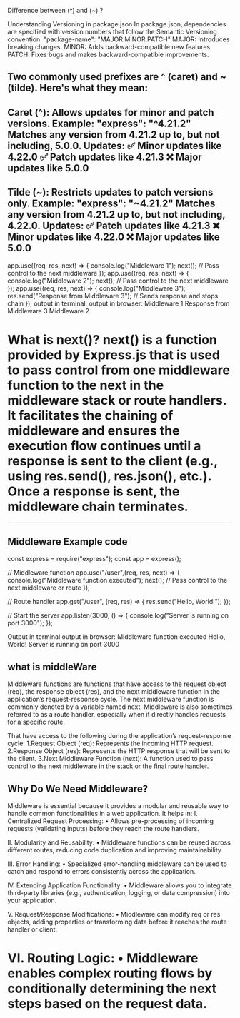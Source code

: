 Difference between (^) and (~) ?

Understanding Versioning in package.json
In package.json, dependencies are specified with version numbers that follow the Semantic Versioning convention:
"package-name": "MAJOR.MINOR.PATCH"
MAJOR: Introduces breaking changes.
MINOR: Adds backward-compatible new features.
PATCH: Fixes bugs and makes backward-compatible improvements.

Two commonly used prefixes are ^ (caret) and ~ (tilde). Here's what they mean:
----------------------------------------------------------------------------------------------------------------------------------
Caret (^):
Allows updates for minor and patch versions.
Example: "express": "^4.21.2"
Matches any version from 4.21.2 up to, but not including, 5.0.0.
Updates:
✅ Minor updates like 4.22.0
✅ Patch updates like 4.21.3
❌ Major updates like 5.0.0
----------------------------------------------------------------------------------------------------------------------------------
Tilde (~):
Restricts updates to patch versions only.
Example: "express": "~4.21.2"
Matches any version from 4.21.2 up to, but not including, 4.22.0.
Updates:
✅ Patch updates like 4.21.3
❌ Minor updates like 4.22.0
❌ Major updates like 5.0.0
----------------------------------------------------------------------------------------------------------------------------------

app.use((req, res, next) => {
    console.log("Middleware 1");
    next(); // Pass control to the next middleware
});
app.use((req, res, next) => {
    console.log("Middleware 2");
    next(); // Pass control to the next middleware
});
app.use((req, res, next) => {
    console.log("Middleware 3");
    res.send("Response from Middleware 3"); // Sends response and stops chain
});
output in terminal:                    output in browser:
Middleware 1                            Response from Middleware 3
Middleware 2

What is next()?
next() is a function provided by Express.js that is used to pass control from one middleware function to the next in the middleware stack or route handlers. It facilitates the chaining of middleware and ensures the execution flow continues until a response is sent to the client (e.g., using res.send(), res.json(), etc.). Once a response is sent, the middleware chain terminates.
=============================================================================================================================================================================
-----------------------
Middleware Example code
------------------------
const express = require("express");
const app = express();

// Middleware function
app.use("/user",(req, res, next) => {
    console.log("Middleware function executed");
    next(); // Pass control to the next middleware or route
});

// Route handler
app.get("/user", (req, res) => {
    res.send("Hello, World!");
});

// Start the server
app.listen(3000, () => {
    console.log("Server is running on port 3000");
});

Output in terminal                       output in browser:
Middleware function executed             Hello, World!
Server is running on port 3000

what is middleWare
------------------
Middleware functions are functions that have access to the request object (req), the response object (res), and the next middleware function in the application’s request-response cycle. The next middleware function is commonly denoted by a variable named next.
Middleware is also sometimes referred to as a route handler, especially when it directly handles requests for a specific route.

That have access to the following during the application’s request-response cycle:
  1.Request Object (req): Represents the incoming HTTP request.
  2.Response Object (res): Represents the HTTP response that will be sent to the client.
  3.Next Middleware Function (next): A function used to pass control to the next middleware in the stack or the final route handler.

Why Do We Need Middleware?
---------------------------
Middleware is essential because it provides a modular and reusable way to handle common functionalities in a web application. It helps in:
I.	Centralized Request Processing:
  •	Allows pre-processing of incoming requests (validating inputs) before they reach the route handlers.

II.	Modularity and Reusability:
  •	Middleware functions can be reused across different routes, reducing code duplication and improving maintainability.

III.	Error Handling:
  •	Specialized error-handling middleware can be used to catch and respond to errors consistently across the application.

IV.	Extending Application Functionality:
  •	Middleware allows you to integrate third-party libraries (e.g., authentication, logging, or data compression) into your application.

V.	Request/Response Modifications:
  •	Middleware can modify req or res objects, adding properties or transforming data before it reaches the route handler or client.

VI.	Routing Logic:
  •	Middleware enables complex routing flows by conditionally determining the next steps based on the request data.
  ==========================================================================================================================================================================



